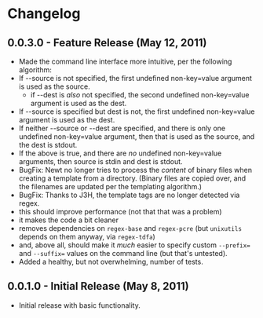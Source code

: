 # Changelog

## 0.0.3.0 - Feature Release (May 12, 2011)

 * Made the command line interface more intuitive, per the following algorithm:
  * If --source is not specified, the first undefined non-key=value argument is used as the source.
    * if --dest is *also* not specified, the second undefined non-key=value argument is used as the dest.
  * If --source is specified but dest is not,  the first undefined non-key=value argument is used as the dest.
  * If neither --source or --dest are specified, and there is only one  undefined non-key=value argument, then that is used as the source, and the dest is stdout.
  * If the above is true, and there are *no* undefined non-key=value arguments, then source is stdin and dest is stdout.
 * BugFix: Newt no longer tries to process the *content* of binary files when creating a template from a directory. (Binary files are copied over, and the filenames are updated per the templating algorithm.)
 * BugFix: Thanks to J3H, the template tags are no longer detected via regex.
  * this should improve performance (not that that was a problem)
  * it makes the code a bit cleaner
  * removes dependencies on `regex-base` and `regex-pcre` (but `unixutils` depends on them anyway, via `regex-tdfa`)
  * and, above all, should make it *much* easier to specify custom `--prefix=` and `--suffix=` values on the command line (but that's untested).
 * Added a healthy, but not overwhelming, number of tests.

## 0.0.1.0 - Initial Release (May 8, 2011)

 * Initial release with basic functionality.
